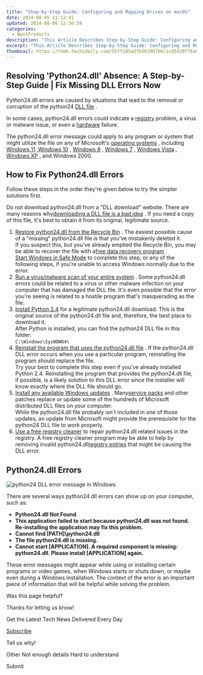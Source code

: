 ```yaml
---
title: "Step-by-Step Guide: Configuring and Mapping Drives on macOS"
date: 2024-08-05 11:12:41
updated: 2024-08-06 12:56:59
categories:
  - BestProducts
description: "This Article Describes Step-by-Step Guide: Configuring and Mapping Drives on macOS"
excerpt: "This Article Describes Step-by-Step Guide: Configuring and Mapping Drives on macOS"
thumbnail: https://thmb.techidaily.com/55ff105adfb563907b6c1c05420f78a6c5ab084d04ebfcc926d77ca01d474b27.jpg
---
```


## Resolving 'Python24.dll' Absence: A Step-by-Step Guide | Fix Missing DLL Errors Now
 Python24.dll errors are caused by situations that lead to the removal or corruption of the python24 [DLL file](https://www.lifewire.com/what-is-a-dll-file-2625852) .

 In some cases, python24.dll errors could indicate a [registry](https://www.lifewire.com/windows-registry-2625992) problem, a virus or malware issue, or even a [hardware](https://www.lifewire.com/computer-hardware-2625895) failure.

 The python24.dll error message could apply to any program or system that might utilize the file on any of Microsoft's [operating systems](https://www.lifewire.com/operating-systems-2625912) , including ​[Windows 11](https://www.lifewire.com/windows-11-5188930) ,[Windows 10](https://www.lifewire.com/windows-10-2626217) , [Windows 8](https://www.lifewire.com/windows-8-2626235) , [Windows 7](https://www.lifewire.com/windows-7-2626265) , [Windows Vista](https://www.lifewire.com/windows-vista-2626311) , [Windows XP](https://www.lifewire.com/windows-xp-2626354) , and Windows 2000.

## How to Fix Python24.dll Errors

 Follow these steps in the order they're given below to try the simpler solutions first.  

 Do not download python24.dll from a "DLL download" website. There are many reasons why[downloading a DLL file is a bad idea](https://www.lifewire.com/important-reasons-not-to-download-dll-files-2624455) . If you need a copy of this file, it's best to obtain it from its original, legitimate source.

1. [Restore python24.dll from the Recycle Bin](https://www.lifewire.com/how-to-restore-deleted-files-from-the-recycle-bin-2624515) . The easiest possible cause of a "missing" python24.dll file is that you've mistakenly deleted it.  
 If you suspect this, but you've already emptied the Recycle Bin, you may be able to recover the file with a[free data recovery program](https://www.lifewire.com/free-data-recovery-software-tools-2622893) .  
[Start Windows in Safe Mode](https://www.lifewire.com/how-do-i-start-windows-in-safe-mode-2624480) to complete this step, or any of the following steps, if you're unable to access Windows normally due to the error.
2. [Run a virus/malware scan of your entire system](https://www.lifewire.com/properly-scan-your-computer-for-viruses-and-other-malware-2624526) . Some python24.dll errors could be related to a virus or other malware infection on your computer that has damaged the DLL file. It's even possible that the error you're seeing is related to a hostile program that's masquerading as the file.
3. [Install Python 2.4](https://www.python.org/download/releases/2.4/) for a legitimate python24.dll download. This is the original source of the python24.dll file and, therefore, the best place to download it.  
 After Python is installed, you can find the python24 DLL file in this folder:  
 `C:\Windows\SysWOW64\`
4. [Reinstall the program that uses the python24.dll file](https://www.lifewire.com/what-is-the-proper-way-to-reinstall-a-software-program-2624478) . If the python24.dll DLL error occurs when you use a particular program, reinstalling the program should replace the file.  
 Try your best to complete this step even if you've already installed Python 2.4\. Reinstalling the program that provides the python24.dll file, if possible, is a likely solution to this DLL error since the installer will know exactly where the DLL file should go.
5. [Install any available Windows updates](https://www.lifewire.com/how-to-check-for-install-windows-updates-2624596) . Many[service packs](https://www.lifewire.com/what-is-a-service-pack-2626010) and other patches replace or update some of the hundreds of Microsoft distributed DLL files on your computer.  
 While the python24.dll file probably isn't included in one of those updates, an update from Microsoft might provide the prerequisite for the python24 DLL file to work properly.
6. [Use a free registry cleaner](https://www.lifewire.com/free-registry-cleaners-2626176) to repair python24.dll related issues in the registry. A free registry cleaner program may be able to help by removing invalid python24.dll[registry entries](https://www.lifewire.com/what-is-a-registry-key-2625999) that might be causing the DLL error.

## Python24.dll Errors

![python24 DLL error message in Windows](https://www.lifewire.com/thmb/OvFy1XUAuSmEz2F3FkECZS3IrGk=/1500x0/filters:no_upscale():max_bytes(150000):strip_icc():format(webp)/python24-dll-error-message-5aafd2ffa9d4f90037de1bf6.png)

 There are several ways python24.dll errors can show up on your computer, such as:

* **Python24.dll Not Found**
* **This application failed to start because python24.dll was not found. Re-installing the application may fix this problem.**
* **Cannot find \[PATH\]\\python24.dll**
* **The file python24.dll is missing.**
* **Cannot start \[APPLICATION\]. A required component is missing: python24.dll. Please install \[APPLICATION\] again.**

 These error messages might appear while using or installing certain programs or video games, when Windows starts or shuts down, or maybe even during a Windows installation. The context of the error is an important piece of information that will be helpful while solving the problem.

Was this page helpful?

Thanks for letting us know!

 Get the Latest Tech News Delivered Every Day

[Subscribe](https://www.lifewire.com/#)

Tell us why!

 Other  Not enough details  Hard to understand

 Submit

<ins class="adsbygoogle"
     style="display:block"
     data-ad-format="autorelaxed"
     data-ad-client="ca-pub-7571918770474297"
     data-ad-slot="1223367746"></ins>



<ins class="adsbygoogle"
     style="display:block"
     data-ad-client="ca-pub-7571918770474297"
     data-ad-slot="8358498916"
     data-ad-format="auto"
     data-full-width-responsive="true"></ins>
